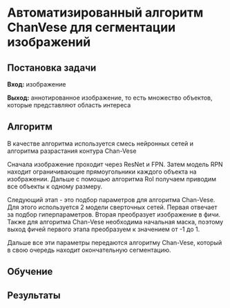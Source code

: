 # Автоматизированный алгоритм ChanVese для сегментации изображений
## Постановка задачи

**Вход:** изображение

**Выход:** аннотированное изображение, то есть множество объектов, которые представляют область интереса

## Алгоритм

В качестве алгоритма используется смесь нейронных сетей и алгоритма разрастания контура Chan-Vese

Сначала изображение проходит через ResNet и FPN. Затем модель RPN находит ограничивающие прямоугольники каждого объекта на изображении. Дальше с помощью алгоритма RoI получаем приводим все объекты к одному размеру.

Следующий этап - это подбор параметров для алгоритма Chan-Vese. Для этого используется 2 модели сверточных сетей. Первая отвечает за подбор гиперпараметров. Вторая преобразует изображение в фичи. Также для алгоритма Chan-Vese необходима начальная маска, поэтому выход фичей первого этапа преобразуем к значением от -1 до 1.

Дальше все эти параметры передаются алгоритму Chan-Vese, который в свою очередь находит окончательную сегментацию.

## Обучение



## Результаты